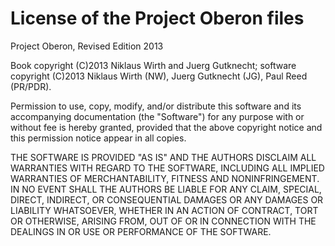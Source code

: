 # License of the Project Oberon files

Project Oberon, Revised Edition 2013

Book copyright (C)2013 Niklaus Wirth and Juerg Gutknecht;
software copyright (C)2013 Niklaus Wirth (NW), Juerg Gutknecht (JG), Paul
Reed (PR/PDR).

Permission to use, copy, modify, and/or distribute this software and its
accompanying documentation (the "Software") for any purpose with or
without fee is hereby granted, provided that the above copyright notice
and this permission notice appear in all copies.

THE SOFTWARE IS PROVIDED "AS IS" AND THE AUTHORS DISCLAIM ALL WARRANTIES
WITH REGARD TO THE SOFTWARE, INCLUDING ALL IMPLIED WARRANTIES OF
MERCHANTABILITY, FITNESS AND NONINFRINGEMENT.  IN NO EVENT SHALL THE
AUTHORS BE LIABLE FOR ANY CLAIM, SPECIAL, DIRECT, INDIRECT, OR
CONSEQUENTIAL DAMAGES OR ANY DAMAGES OR LIABILITY WHATSOEVER, WHETHER IN
AN ACTION OF CONTRACT, TORT OR OTHERWISE, ARISING FROM, OUT OF OR IN
CONNECTION WITH THE DEALINGS IN OR USE OR PERFORMANCE OF THE SOFTWARE.


